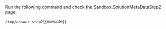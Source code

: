 
Run the following command and check the Sandbox.SolutionMetaDataStep2 page.

`/tmp/answer step2`{{execute}}